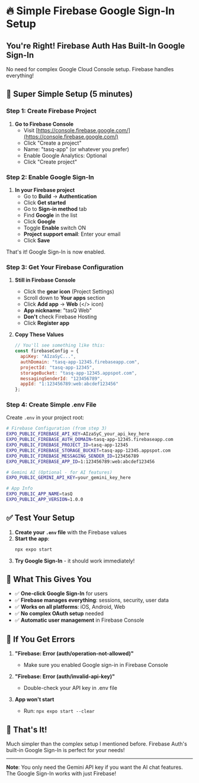 # 🔥 Simple Firebase Google Sign-In Setup

## You're Right! Firebase Auth Has Built-In Google Sign-In

No need for complex Google Cloud Console setup. Firebase handles everything!

## 🚀 Super Simple Setup (5 minutes)

### Step 1: Create Firebase Project

1. **Go to Firebase Console**
   - Visit [https://console.firebase.google.com/](https://console.firebase.google.com/)
   - Click "Create a project"
   - Name: "tasq-app" (or whatever you prefer)
   - Enable Google Analytics: Optional
   - Click "Create project"

### Step 2: Enable Google Sign-In

1. **In your Firebase project**
   - Go to **Build** → **Authentication**
   - Click **Get started**
   - Go to **Sign-in method** tab
   - Find **Google** in the list
   - Click **Google**
   - Toggle **Enable** switch ON
   - **Project support email**: Enter your email
   - Click **Save**

That's it! Google Sign-In is now enabled.

### Step 3: Get Your Firebase Configuration

1. **Still in Firebase Console**
   - Click the **gear icon** (Project Settings)
   - Scroll down to **Your apps** section
   - Click **Add app** → **Web** (</> icon)
   - **App nickname**: "tasQ Web"
   - **Don't** check Firebase Hosting
   - Click **Register app**

2. **Copy These Values**
   ```javascript
   // You'll see something like this:
   const firebaseConfig = {
     apiKey: "AIzaSyC...",
     authDomain: "tasq-app-12345.firebaseapp.com",
     projectId: "tasq-app-12345",
     storageBucket: "tasq-app-12345.appspot.com",
     messagingSenderId: "123456789",
     appId: "1:123456789:web:abcdef123456"
   };
   ```

### Step 4: Create Simple .env File

Create `.env` in your project root:

```bash
# Firebase Configuration (from step 3)
EXPO_PUBLIC_FIREBASE_API_KEY=AIzaSyC_your_api_key_here
EXPO_PUBLIC_FIREBASE_AUTH_DOMAIN=tasq-app-12345.firebaseapp.com
EXPO_PUBLIC_FIREBASE_PROJECT_ID=tasq-app-12345
EXPO_PUBLIC_FIREBASE_STORAGE_BUCKET=tasq-app-12345.appspot.com
EXPO_PUBLIC_FIREBASE_MESSAGING_SENDER_ID=123456789
EXPO_PUBLIC_FIREBASE_APP_ID=1:123456789:web:abcdef123456

# Gemini AI (Optional - for AI features)
EXPO_PUBLIC_GEMINI_API_KEY=your_gemini_key_here

# App Info
EXPO_PUBLIC_APP_NAME=tasQ
EXPO_PUBLIC_APP_VERSION=1.0.0
```

## ✅ Test Your Setup

1. **Create your `.env` file** with the Firebase values
2. **Start the app**:
   ```bash
   npx expo start
   ```
3. **Try Google Sign-In** - it should work immediately!

## 🎯 What This Gives You

- ✅ **One-click Google Sign-In** for users
- ✅ **Firebase manages everything**: sessions, security, user data
- ✅ **Works on all platforms**: iOS, Android, Web
- ✅ **No complex OAuth setup** needed
- ✅ **Automatic user management** in Firebase Console

## 🔧 If You Get Errors

1. **"Firebase: Error (auth/operation-not-allowed)"**
   - Make sure you enabled Google sign-in in Firebase Console

2. **"Firebase: Error (auth/invalid-api-key)"**
   - Double-check your API key in .env file

3. **App won't start**
   - Run: `npx expo start --clear`

## 🚀 That's It!

Much simpler than the complex setup I mentioned before. Firebase Auth's built-in Google Sign-In is perfect for your needs!

---

**Note**: You only need the Gemini API key if you want the AI chat features. The Google Sign-In works with just Firebase! 